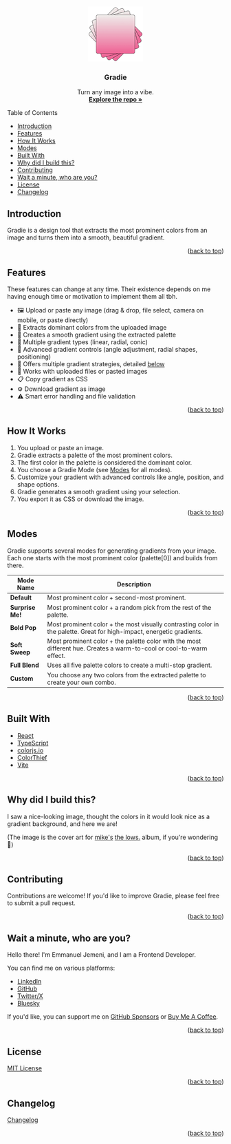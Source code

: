 <a id="readme-top"></a>

<br />
<div align="center">
  <a href="https://github.com/Jemeni11/Gradie"><img src="public/android-chrome-192x192.png" alt="Logo" width="128" height="128"></a>

<h3 align="center">Gradie</h3>

  <p align="center">
    Turn any image into a vibe.
    <br />
    <a href="https://github.com/Jemeni11/Gradie"><strong>Explore the repo »</strong></a>
    <br />
  </p>
</div>

Table of Contents

- [Introduction](#introduction)
- [Features](#features)
- [How It Works](#how-it-works)
- [Modes](#modes)
- [Built With](#built-with)
- [Why did I build this?](#why-did-i-build-this)
- [Contributing](#contributing)
- [Wait a minute, who are you?](#wait-a-minute-who-are-you)
- [License](#license)
- [Changelog](#changelog)

## Introduction

Gradie is a design tool that extracts the most prominent colors from an image and turns them into a smooth, beautiful gradient.

<p align="right">(<a href="#readme-top">back to top</a>)</p>

## Features

These features can change at any time. Their existence depends on me having enough time or motivation to implement them all tbh.

- 🖼️ Upload or paste any image (drag & drop, file select, camera on mobile, or paste directly)
- 🎨 Extracts dominant colors from the uploaded image
- 🌈 Creates a smooth gradient using the extracted palette
- 🔄 Multiple gradient types (linear, radial, conic)
- 🎯 Advanced gradient controls (angle adjustment, radial shapes, positioning)
- 🔧 Offers multiple gradient strategies, detailed [below](#modes)
- 📁 Works with uploaded files or pasted images
- 📋 Copy gradient as CSS
- ⚙️ Download gradient as image
- ⚠️ Smart error handling and file validation

<p align="right">(<a href="#readme-top">back to top</a>)</p>

## How It Works

1. You upload or paste an image.
2. Gradie extracts a palette of the most prominent colors.
3. The first color in the palette is considered the dominant color.
4. You choose a Gradie Mode (see [Modes](#modes) for all modes).
5. Customize your gradient with advanced controls like angle, position, and shape options.
6. Gradie generates a smooth gradient using your selection.
7. You export it as CSS or download the image.

<p align="right">(<a href="#readme-top">back to top</a>)</p>

## Modes

Gradie supports several modes for generating gradients from your image. Each one starts with the most prominent color (palette[0]) and builds from there.

| Mode Name        | Description                                                                                                            |
| ---------------- | ---------------------------------------------------------------------------------------------------------------------- |
| **Default**      | Most prominent color + second-most prominent.                                                                          |
| **Surprise Me!** | Most prominent color + a random pick from the rest of the palette.                                                     |
| **Bold Pop**     | Most prominent color + the most visually contrasting color in the palette. Great for high-impact, energetic gradients. |
| **Soft Sweep**   | Most prominent color + the palette color with the most different hue. Creates a warm-to-cool or cool-to-warm effect.   |
| **Full Blend**   | Uses all five palette colors to create a multi-stop gradient.                                                          |
| **Custom**       | You choose any two colors from the extracted palette to create your own combo.                                         |

<p align="right">(<a href="#readme-top">back to top</a>)</p>

## Built With

- [React](https://reactjs.org/)
- [TypeScript](https://www.typescriptlang.org/)
- [colorjs.io](https://colorjs.io/)
- [ColorThief](https://lokeshdhakar.com/projects/color-thief/)
- [Vite](https://vitejs.dev/)

<p align="right">(<a href="#readme-top">back to top</a>)</p>

## Why did I build this?

I saw a nice-looking image, thought the colors in it would look nice as a gradient background, and here we are!

(The image is the cover art for [mike's](https://genius.com/artists/Mike-mike-stud) [the lows.](https://genius.com/albums/Mike-mike-stud/The-lows) album, if you're wondering 🫡)

<p align="right">(<a href="#readme-top">back to top</a>)</p>

## Contributing

Contributions are welcome! If you'd like to improve Gradie, please feel free to submit a pull request.

<p align="right">(<a href="#readme-top">back to top</a>)</p>

## Wait a minute, who are you?

Hello there! I'm Emmanuel Jemeni, and I am a Frontend Developer.

You can find me on various platforms:

- [LinkedIn](https://www.linkedin.com/in/emmanuel-jemeni)
- [GitHub](https://github.com/Jemeni11)
- [Twitter/X](https://twitter.com/Jemeni11_)
- [Bluesky](https://bsky.app/profile/jemeni11.bsky.social)

If you'd like, you can support me on [GitHub Sponsors](https://github.com/sponsors/Jemeni11/)
or [Buy Me A Coffee](https://www.buymeacoffee.com/jemeni11).

<p align="right">(<a href="#readme-top">back to top</a>)</p>

## License

[MIT License](LICENSE)

<p align="right">(<a href="#readme-top">back to top</a>)</p>

## Changelog

[Changelog](/CHANGELOG.md)

<p align="right">(<a href="#readme-top">back to top</a>)</p>
